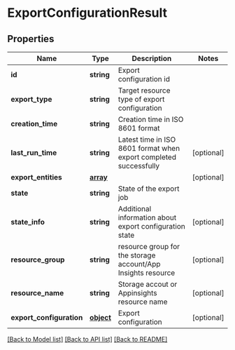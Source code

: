 # ExportConfigurationResult

## Properties
Name | Type | Description | Notes
------------ | ------------- | ------------- | -------------
**id** | **string** | Export configuration id | 
**export_type** | **string** | Target resource type of export configuration | 
**creation_time** | **string** | Creation time in ISO 8601 format | 
**last_run_time** | **string** | Latest time in ISO 8601 format when export completed successfully | [optional] 
**export_entities** | [**array**](.md) |  | [optional] 
**state** | **string** | State of the export job | 
**state_info** | **string** | Additional information about export configuration state | [optional] 
**resource_group** | **string** | resource group for the storage account/App Insights resource | [optional] 
**resource_name** | **string** | Storage accout or Appinsights resource name | [optional] 
**export_configuration** | [**object**](.md) | Export configuration | [optional] 

[[Back to Model list]](../README.md#documentation-for-models) [[Back to API list]](../README.md#documentation-for-api-endpoints) [[Back to README]](../README.md)

